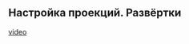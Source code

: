 ## Настройка проекций. Развёртки

[video](https://player.softculture.cc/embed/online/ISB/ISB_1.18.12_L10-3_Interior_Walls)